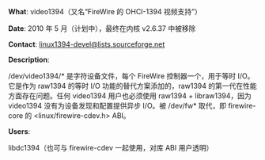 **What**: video1394（又名“FireWire 的 OHCI-1394 视频支持”）

**Date**: 2010 年 5 月（计划中），最终在内核 v2.6.37 中被移除

**Contact**: linux1394-devel@lists.sourceforge.net

**Description**:

/dev/video1394/* 是字符设备文件，每个 FireWire 控制器一个，用于等时 I/O。它是作为 raw1394 的等时 I/O 功能的替代方案添加的，raw1394 的第一代在性能方面存在问题。任何 video1394 用户也必须使用 raw1394 + libraw1394，因为 video1394 没有为设备发现和配置提供异步 I/O。被 /dev/fw* 取代，即 firewire-core 的 <linux/firewire-cdev.h> ABI。

**Users**:

libdc1394（也可与 firewire-cdev 一起使用，对库 ABI 用户透明）